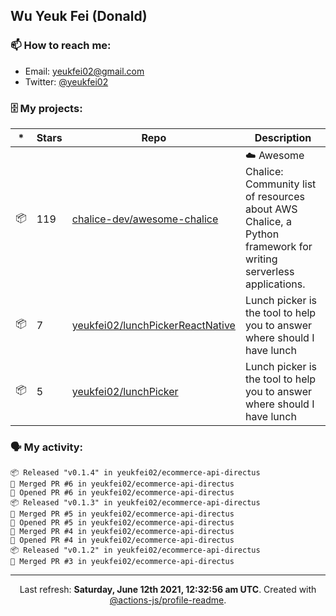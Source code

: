 ## Wu Yeuk Fei (Donald)

### 📫 How to reach me:

- Email: [yeukfei02@gmail.com](yeukfei02@gmail.com)
- Twitter: [@yeukfei02](https://twitter.com/yeukfei02)

### 🗄 My projects:

|*|Stars|Repo|Description|
|---|---|---|---|
| 📦 | 119 | [chalice-dev/awesome-chalice](https://github.com/chalice-dev/awesome-chalice) | ☁️ Awesome Chalice: Community list of resources about AWS Chalice, a Python framework for writing serverless applications. |
| 📦 | 7 | [yeukfei02/lunchPickerReactNative](https://github.com/yeukfei02/lunchPickerReactNative) | Lunch picker is the tool to help you to answer where should I have lunch |
| 📦 | 5 | [yeukfei02/lunchPicker](https://github.com/yeukfei02/lunchPicker) | Lunch picker is the tool to help you to answer where should I have lunch |

### 🗣 My activity:

```
📦 Released "v0.1.4" in yeukfei02/ecommerce-api-directus
🎉 Merged PR #6 in yeukfei02/ecommerce-api-directus
💪 Opened PR #6 in yeukfei02/ecommerce-api-directus
📦 Released "v0.1.3" in yeukfei02/ecommerce-api-directus
🎉 Merged PR #5 in yeukfei02/ecommerce-api-directus
💪 Opened PR #5 in yeukfei02/ecommerce-api-directus
🎉 Merged PR #4 in yeukfei02/ecommerce-api-directus
💪 Opened PR #4 in yeukfei02/ecommerce-api-directus
📦 Released "v0.1.2" in yeukfei02/ecommerce-api-directus
🎉 Merged PR #3 in yeukfei02/ecommerce-api-directus
```

---

<p align="center">Last refresh: <b>Saturday, June 12th 2021, 12:32:56 am UTC</b>. Created with <a href=https://github.com/marketplace/actions/profile-readme>@actions-js/profile-readme</a>.</p>
